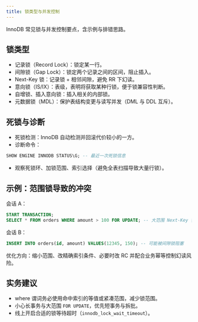 ```yaml
---
title: 锁类型与并发控制
---
```


InnoDB 常见锁与并发控制要点，含示例与排错思路。

## 锁类型

- 记录锁（Record Lock）：锁定某一行。
- 间隙锁（Gap Lock）：锁定两个记录之间的区间，阻止插入。
- Next-Key 锁：记录锁 + 相邻间隙，避免 RR 下幻读。
- 意向锁（IS/IX）：表级，表明将获取某种行锁，便于锁兼容性判断。
- 自增锁、插入意向锁：插入相关的内部锁。
- 元数据锁（MDL）：保护表结构变更与读写并发（DML 与 DDL 互斥）。

## 死锁与诊断

- 死锁检测：InnoDB 自动检测并回滚代价较小的一方。
- 诊断命令：
```sql
SHOW ENGINE INNODB STATUS\G; -- 最近一次死锁信息
```
- 观察死锁环、加锁范围、索引选择（避免全表扫描导致大量行锁）。

## 示例：范围锁导致的冲突

会话 A：
```sql
START TRANSACTION;
SELECT * FROM orders WHERE amount > 100 FOR UPDATE; -- 大范围 Next-Key 锁
```

会话 B：
```sql
INSERT INTO orders(id, amount) VALUES(12345, 150); -- 可能被间隙锁阻塞
```

优化方向：缩小范围、改精确索引条件、必要时改 RC 并配合业务幂等控制幻读风险。

## 实务建议

- where 谓词务必使用命中索引的等值或紧凑范围，减少锁范围。
- 小心长事务与大范围 `FOR UPDATE`，优先短事务与拆批。
- 线上开启合适的锁等待超时（`innodb_lock_wait_timeout`）。

